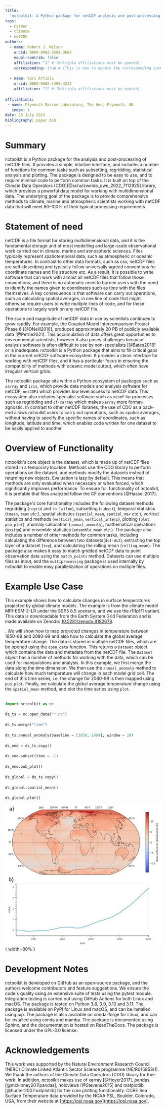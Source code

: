 ```yaml
---
title: 
  'nctoolkit: A Python package for netCDF analysis and post-processing'
tags:
  - Python
  - climate
  - netCDF
authors:
  - name: Robert J. Wilson 
    orcid: 0000-0002-0592-366X 
    equal-contrib: false
    affiliation: "1" # (Multiple affiliations must be quoted)
    corresponding: true # (This is how to denote the corresponding author)

  - name: Yuri Artioli
    orcid: 0000-0002-5498-4223 
    affiliation: "1" # (Multiple affiliations must be quoted)

affiliations:
 - name: Plymouth Marine Laboratory, The Hoe, Plymouth, UK
   index: 1
date: 25 July 2023
bibliography: paper.bib
---
```



# Summary

nctoolkit is a Python package for the analysis and post-processing of netCDF files. It provides a simple, intuitive interface, and includes a number of functions for common tasks such as subsetting, regridding, statistical analysis and plotting. The package is designed to be easy to use, and to require minimal code to perform common tasks. It is built on top of the Climate Data Operators (CDO)[@schulzweida_uwe_2022_7112925] library, which provides a powerful data model for working with multidimensional data. The underlying goal of the package is to provide comprehensive methods to climate, marine and atmospheric scientists working with netCDF data that will meet 80-100% of their typical processing requirements. 


# Statement of need

netCDF is a file format for storing multidimensional data, and it is the fundamental storage unit of most modelling and large-scale observational work carried out in climate, marine and atmospheric sciences. Files typically represent spatiotemporal data, such as atmospheric or oceanic temperatures. In contrast to other data formats, such as csv, netCDF files are self-describing and typically follow universally agreed conventions for coordinate names and file structure etc. As a result, it is possible to write software that can work with almost all netCDF files that follow those conventions, and there is no automatic need to burden users with the need to identify the names given to coordinates such as time with the files themselves. A key consequence is that software can carry out operations, such as calculating spatial averages, in one line of code that might otherwise require users to write multiple lines of code, and for these operations to largely work on any netCDF file.

The scale and magnitude of netCDF data in use by scientists continues to grow rapdily. For example, the Coupled Model Intercomparison Project Phase 6 [@ONeill2016], produced approximately 20 PB of publicly available data [@Petrie2021]. This accumulation of data offers great opportunies to environmental scientists, however it also poses challenges because analysis software is often difficult to use by non-specialists [@Bates2018] or is inadequate. nctoolkit is a Python package that aims to fill critical gaps in the current netCDF software ecosystem. It provides a clean interface for working with netCDF files, and it has a particular focus in ensuring the compatibility of methods with oceanic model output, which often have irregular vertical grids. 

The nctoolkit package sits within a Python ecosystem of packages such as `xarray` and `iris`, which provide data models and analysis software for netCDF, `netCDF4` which provides low level access to netCDF data. This ecosystem also includes specialist software such as `xesmf` for processes such as regridding and `cf-xarray` which makes `xarray` more format-agnostic. In contrast to other netCDF libraries, the use of CDO as a back-end allows nctoolkit users to carry out operations, such as spatial averages, without having to specify the specific names of coordinates, such as longitude, latitude and time, which enables code written for one dataset to be easily applied to another. 


# Overview of Functionality 


nctoolkit's core object is the dataset, which is made up of netCDF files stored in a temporary location. Methods use the CDO library to perform operations on the dataset, and methods modify the datasets instead of returning new objects. Evaluation is lazy by default. This means that methods are only evaluated when necessary or when forced, which significantly improves performance. To ensure full functionality of nctoolkit, it is prefable that files analyzed follow the CF conventions [@Hassell2017].


The package's core functionality includes the following dataset methods: regridding (`regrid` and `to_latlon`), subsetting (`subset`), temporal statistics (`tmean`, `tmax` etc.), spatial statistics (`spatial_mean`, `spatial_max` etc.), vertical statistics and methods (`vertical_mean`, `vertical_interp`), plotting (`plot`, `pub_plot`), anomaly calculation (`annual_anomaly`), mathematical operations (`assign`) and ensemble statistics (`ensemble_mean` etc.). The package also includes a number of other methods for common tasks, including calculating the difference between two datasets(`ds1-ds2`), extracting the top layer of a dataset (`top`), and calculating the rolling mean (`rolling_mean`). The package also makes it easy to match gridded netCDF data to point observation data using the `match_points` method. Datasets can use multiple files as input, and the `multiprocessing` package is used internally by nctoolkit to enable easy parallelization of operations on multiple files.



# Example Use Case

This example shows how to calculate changes in surface temperatures projected by global climate models. The example is from the climate model MPI-ESM-2-LR under the SSP5 8.5 scenario, and we use the r1i1p1f1 variant. This data is downloadable from the Earth System Grid Federation and is made available on Zenodo: [10.5281/zenodo.8182678](https://zenodo.org/record/8182678).
 
. We will show how to map projected changes in temperature between 1850-69 and 2080-99 and also how to calculate the global average temperature change.  The data is stored in multiple netCDF files, which are be opened using the `open_data` function. This returns a `Dataset` object, which contains the data and metadata from the netCDF file. The `Dataset` object has a number of methods for working with the data, which can be used for manipulations and analysis. In this example, we first merge the data along the time dimension. We then use the `annual_anomaly` method to calculate how much temperature will change in each model grid cell. The end of this time series, i.e. the change for 2080-99 is then mapped using `pub_plot`. Finally, we calculate the global average temperature change using the `spatial_mean` method, and plot the time series using `plot`. 

```python

import nctoolkit as nc

ds_ts = nc.open_data("*.nc")

ds_ts.merge("time")

ds_ts.annual_anomaly(baseline = [1850, 1869], window = 20)

ds_end = ds_ts.copy()

ds_end.subset(time = -1)

ds_end.pub_plot()

ds_global = ds_ts.copy()

ds_global.spatial_mean()

ds_global.plot()

```

![Projected change in air temperature from the MPI-ESM-2-LR climate model under the SSP5 8.5 scenario. a) shows change between 1850-69 and 2080-99 per grid cell; and b) shows projected change in global average air temperature compared with 1850-69 using a rolling 20 year average.\label{fig:example}](fig.png){ width=80% }

# Development Notes

nctoolkit is developed on GitHub as an open-source package, and the authors welcome contributors and feature suggestions. We ensure the code's quality using an extensive suite of tests using the pytest module. Integration testing is carried out using GitHub Actions for both Linux and macOS. The package is tested on Python 3.8, 3.9, 3.10 and 3.11. The package is available on PyPI for Linux and macOS, and can be installed using pip. The package is also available on conda-forge for Linux, and can be installed using conda and mamba. The package is documented using Sphinx, and the documentation is hosted on ReadTheDocs. The package is licensed under the GPL-3.0 license.

 

# Acknowledgements 

This work was supported by the Natural Environment Research Council (NERC) Climate Linked Atlantic Sector Science programme (NE/R015953/1). We thank the authors of the Climate Data Operators (CDO) library for their work. In addition, nctoolkit makes use of xarray [@Hoyer2017], pandas [@mckinney2011pandas], holoviews [@Stevens2015] and matplotlib [@hunter2007matplotlib] for the core plotting functionality. COBE Sea Surface Temperature data provided by the NOAA PSL, Boulder, Colorado, USA, from their website at [https://psl.noaa.gov](https://psl.noaa.gov).


